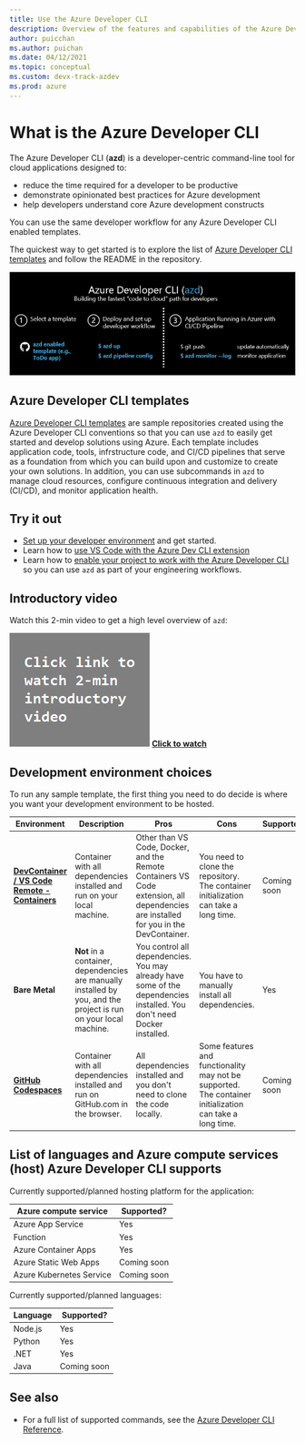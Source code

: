 ```yaml
---
title: Use the Azure Developer CLI
description: Overview of the features and capabilities of the Azure Developer CLI that helps developers be more productive when building and deploying applications to Azure.
author: puicchan
ms.author: puichan
ms.date: 04/12/2021
ms.topic: conceptual
ms.custom: devx-track-azdev
ms.prod: azure
---
```

# What is the Azure Developer CLI

The Azure Developer CLI (**azd**) is a developer-centric command-line tool for cloud applications designed to:

* reduce the time required for a developer to be productive
* demonstrate opinionated best practices for Azure development
* help developers understand core Azure development constructs

You can use the same developer workflow for any Azure Developer CLI enabled templates. 

The quickest way to get started is to explore the list of [Azure Developer CLI templates](azure-dev-cli-templates.md) and follow the README in the repository.

!["Azure Devloper CLI Developer Workflow"](media/azure-dev-cli-overview/azd-dev-workflow.png)

## Azure Developer CLI templates
[Azure Developer CLI templates](azure-dev-cli-templates.md) are sample repositories created using the Azure Developer CLI conventions so that you can use `azd` to easily get started and develop solutions using Azure. Each template includes application code, tools, infrstructure code, and CI/CD pipelines that serve as a foundation from which you can build upon and customize to create your own solutions. In addition, you can use subcommands in `azd` to manage cloud resources, configure continuous integration and delivery (CI/CD), and monitor application health. 

## Try it out

* [Set up your developer environment](get-started.md) and get started.
* Learn how to [use VS Code with the Azure Dev CLI extension](how-to-use-vscode-extension-to-debug-locally.md)
* Learn how to [enable your project to work with the Azure Developer CLI](how-to-devify-a-project.md) so you can use `azd` as part of your engineering workflows.

## Introductory video

Watch this 2-min video to get a high level overview of `azd`:

!["Introductory video"](media/azure-dev-cli-overview/video.png) [**Click to watch**](https://msit.microsoftstream.com/video/9e850840-98dc-b654-ecea-f1ecd7ca302a?referrer=https:%2F%2Fstatics.teams.cdn.office.net%2F)

## Development environment choices

To run any sample template, the first thing you need to do decide is where you want your development environment to be hosted.

|Environment|Description|Pros|Cons|Supported?|
|---|---|---|---|---|
|**[DevContainer / VS Code Remote - Containers](https://code.visualstudio.com/docs/remote/containers)**|Container with all dependencies installed and run on your local machine.|Other than VS Code, Docker, and the Remote Containers VS Code extension, all dependencies are installed for you in the DevContainer.| You need to clone the repository. The container initialization can take a long time.| Coming soon |
|**Bare Metal**|**Not** in a container, dependencies are manually installed by you, and the project is run on your local machine.|You control all dependencies. You may already have some of the dependencies installed. You don't need Docker installed.|You have to manually install all dependencies.| Yes |
|**[GitHub Codespaces](https://github.com/features/codespaces)** |Container with all dependencies installed and run on GitHub.com in the browser.|All dependencies installed and you don't need to clone the code locally.| Some features and functionality may not be supported. The container initialization can take a long time.| Coming soon |

## List of languages and Azure compute services (host) Azure Developer CLI supports

Currently supported/planned hosting platform for the application:

| Azure compute service      | Supported? |
| ----------- | ----------- |
| Azure App Service | Yes  |
| Function  | Yes |
| Azure Container Apps    | Yes |
| Azure Static Web Apps  | Coming soon |
| Azure Kubernetes Service | Coming soon |

Currently supported/planned languages:

| Language      | Supported? |
| ----------- | ----------- |
| Node.js | Yes  |
| Python    | Yes |
| .NET | Yes |
| Java | Coming soon |

## See also

- For a full list of supported commands, see the [Azure Developer CLI Reference](https://aka.ms/azure-dev/ref).

